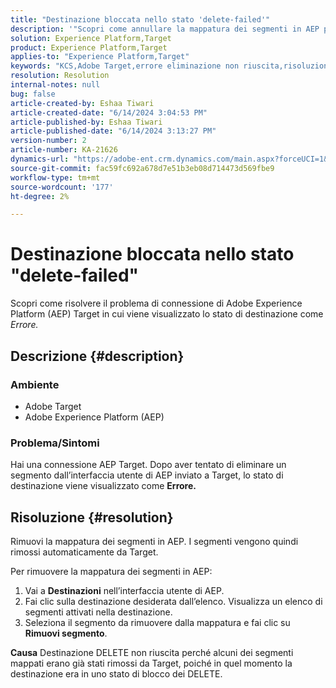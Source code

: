 ```yaml
---
title: "Destinazione bloccata nello stato 'delete-failed'"
description: '"Scopri come annullare la mappatura dei segmenti in AEP può aiutare a risolvere l’errore di stato "eliminazione non riuscita"."'
solution: Experience Platform,Target
product: Experience Platform,Target
applies-to: "Experience Platform,Target"
keywords: "KCS,Adobe Target,errore eliminazione non riuscita,risoluzione dei problemi,Adobe Experience Platform,elimina segmenti,AEP"
resolution: Resolution
internal-notes: null
bug: false
article-created-by: Eshaa Tiwari
article-created-date: "6/14/2024 3:04:53 PM"
article-published-by: Eshaa Tiwari
article-published-date: "6/14/2024 3:13:27 PM"
version-number: 2
article-number: KA-21626
dynamics-url: "https://adobe-ent.crm.dynamics.com/main.aspx?forceUCI=1&pagetype=entityrecord&etn=knowledgearticle&id=11d20d70-5f2a-ef11-840a-6045bd029b18"
source-git-commit: fac59fc692a678d7e51b3eb08d714473d569fbe9
workflow-type: tm+mt
source-wordcount: '177'
ht-degree: 2%

---
```


# Destinazione bloccata nello stato &quot;delete-failed&quot;


Scopri come risolvere il problema di connessione di Adobe Experience Platform (AEP) Target in cui viene visualizzato lo stato di destinazione come *Errore.*

## Descrizione {#description}


### Ambiente

- Adobe Target
- Adobe Experience Platform (AEP)


### Problema/Sintomi

Hai una connessione AEP Target. Dopo aver tentato di eliminare un segmento dall’interfaccia utente di AEP inviato a Target, lo stato di destinazione viene visualizzato come <b>Errore.</b>


## Risoluzione {#resolution}


Rimuovi la mappatura dei segmenti in AEP. I segmenti vengono quindi rimossi automaticamente da Target.

Per rimuovere la mappatura dei segmenti in AEP:

1. Vai a <b>Destinazioni</b> nell’interfaccia utente di AEP.
2. Fai clic sulla destinazione desiderata dall’elenco. Visualizza un elenco di segmenti attivati nella destinazione.
3. Seleziona il segmento da rimuovere dalla mappatura e fai clic su <b>Rimuovi segmento</b>.

<b>Causa</b>
Destinazione DELETE non riuscita perché alcuni dei segmenti mappati erano già stati rimossi da Target, poiché in quel momento la destinazione era in uno stato di blocco dei DELETE.
